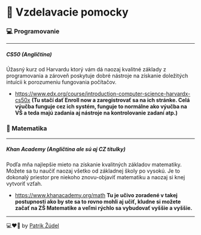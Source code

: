 # 📖 Vzdelavacie pomocky

### 💻 Programovanie
_________
##### CS50 (Angličtina)
Úžasný kurz od Harvardu ktorý vám dá naozaj kvalitné základy z programovania a zároveň poskytuje dobré nástroje na získanie doležitých intuícii k porozumeniu fungovania počítačov.
* https://www.edx.org/course/introduction-computer-science-harvardx-cs50x
 **(Tu stačí dať Enroll now a zaregistrovať sa na ich stránke. Celá výučba funguje cez ich systém, funguje to normálne ako výučba na VŠ a teda majú zadania aj nástroje na kontrolovanie zadaní atp.)**

### 📘 Matematika
____
##### Khan Academy (Angličtina ale sú aj CZ titulky)
Podľa mňa najlepšie mieto na získanie kvalitných základov matematiky. Možete sa tu naučiť naozaj všetko od základnej školy po vysokú. Je to dokonalý priestor pre niekoho znovu-objaviť matematiku a naozaj si knej vytvoriť vzťah.
* https://www.khanacademy.org/math
 **Tu je učivo zoradené v takej postupnosti ako by ste sa to rovno mohli aj učiť, kludne si možete začať na ZŠ Matematike a veľmi rýchlo sa vybudovať vyššie a vyššie.**

---

💻❤🍲 by [Patrik Žúdel](https://twitter.com/PatrikZero)
